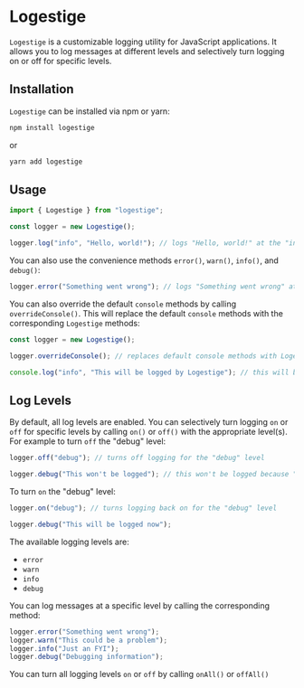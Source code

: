 # Logestige

`Logestige` is a customizable logging utility for JavaScript applications. It allows you to log messages at different levels and selectively turn logging on or off for specific levels.

## Installation

`Logestige` can be installed via npm or yarn:

```bash
npm install logestige
```

or

```bash
yarn add logestige
```

## Usage

```javascript
import { Logestige } from "logestige";

const logger = new Logestige();

logger.log("info", "Hello, world!"); // logs "Hello, world!" at the "info" level
```

You can also use the convenience methods `error()`, `warn()`, `info()`, and `debug()`:

```javascript
logger.error("Something went wrong"); // logs "Something went wrong" at the "error" level
```

You can also override the default `console` methods by calling `overrideConsole()`. This will replace the default `console` methods with the corresponding `Logestige` methods:

```javascript
const logger = new Logestige();

logger.overrideConsole(); // replaces default console methods with Logestige methods

console.log("info", "This will be logged by Logestige"); // this will be logged by Logestige with the level of "info".
```

<!-- ## Log Formats

When you log a message with `Logestige`, it will be logged with a standardized format that includes the level name and timestamp. Here's an example of what a log message might look like:

```
[INFO] [2023-05-10T12:34:56.789Z] This is an info message
``` -->

## Log Levels

By default, all log levels are enabled. You can selectively turn logging `on` or `off` for specific levels by calling `on()` or `off()` with the appropriate level(s). For example to turn `off` the "debug" level:

```javascript
logger.off("debug"); // turns off logging for the "debug" level

logger.debug("This won't be logged"); // this won't be logged because "debug" logging is turned off
```

To turn `on` the "debug" level:

```javascript
logger.on("debug"); // turns logging back on for the "debug" level

logger.debug("This will be logged now");
```

The available logging levels are:

- `error`
- `warn`
- `info`
- `debug`

You can log messages at a specific level by calling the corresponding method:

```javascript
logger.error("Something went wrong");
logger.warn("This could be a problem");
logger.info("Just an FYI");
logger.debug("Debugging information");
```

You can turn all logging levels `on` or `off` by calling `onAll()` or `offAll()`
